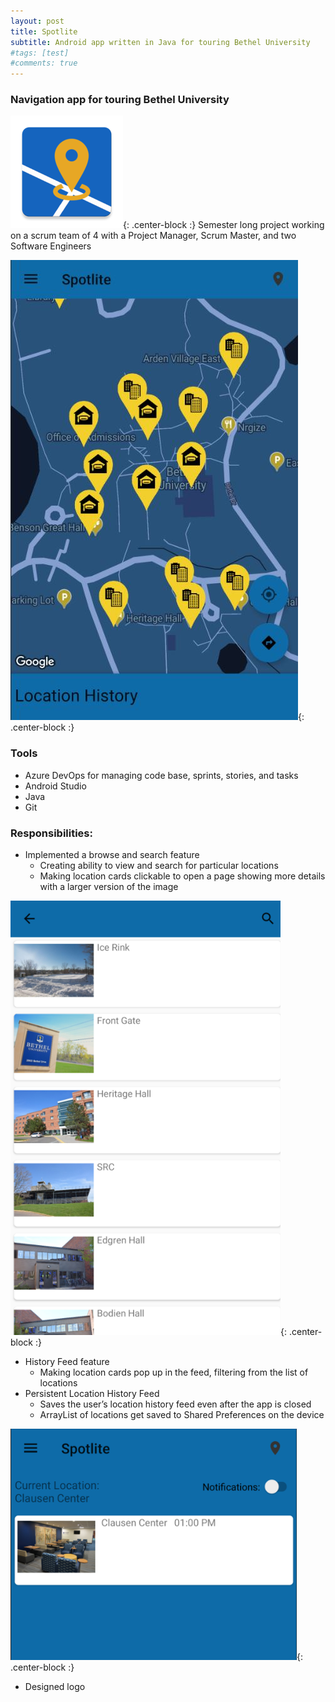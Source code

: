 ```yaml
---
layout: post
title: Spotlite
subtitle: Android app written in Java for touring Bethel University
#tags: [test]
#comments: true
---
```


### Navigation app for touring Bethel University
![logo](/img/spotlite-logo.png){: .center-block :} 
Semester long project working on a scrum team of 4 with a Project Manager, Scrum Master, and two Software Engineers

![map](/img/spotlite-map.JPG){: .center-block :}

### Tools
- Azure DevOps for managing code base, sprints, stories, and tasks
- Android Studio
- Java
- Git


### Responsibilities:
- Implemented a browse and search feature
    - Creating ability to view and
      search for particular locations
    - Making location cards clickable to open a 
      page showing more details with a larger version
      of the image
    
![browse](/img/spotlite-browse.png){: .center-block :}

- History Feed feature
    - Making location cards pop up in the feed, filtering from the list of locations
- Persistent Location History Feed
    - Saves the user’s location history feed even after the app is closed
    - ArrayList of locations get saved to Shared Preferences on the device
    
![history](/img/spotlite-location-history.png){: .center-block :}

- Designed logo



